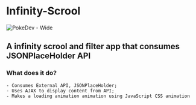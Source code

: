 # Infinity-Scrool


![PokeDev - Wide](https://i.ibb.co/56qn8Y1/a-infinity-Scrool-wide.jpg)


## A infinity scrool and filter app that consumes JSONPlaceHolder API

### What does it do?
    - Consumes External API, JSONPlaceHolder;
    - Uses AJAX to display content from API;
    - Makes a loading animation animation using JavaScript CSS animation